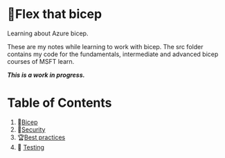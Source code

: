 # 💪Flex that bicep
Learning about Azure bicep.

These are my notes while learning to work with bicep.
The src folder contains my code for the fundamentals, intermediate and advanced bicep courses of MSFT learn.

***This is a work in progress.***

# Table of Contents

1. :paperclip:[Bicep](https://github.com/meganbloemsma/flex-that-bicep/blob/main/docs/bicep.md)
2. :closed_lock_with_key:[Security](https://github.com/meganbloemsma/flex-that-bicep/blob/main/docs/security.md)
3. :trophy:[Best practices](https://github.com/meganbloemsma/flex-that-bicep/blob/main/docs/best-practices.md)
4. :bell: [Testing](https://github.com/meganbloemsma/flex-that-bicep/blob/main/docs/testing.md)
